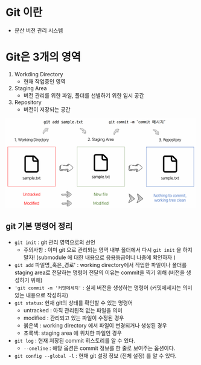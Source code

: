 # Git 이란
* 분산 버전 관리 시스템

# Git은 3개의 영역
1. Workding Directory
    * 현재 작업중인 영역 
2. Staging Area
    * 버전 관리를 위한 파일, 폴더를 선별하기 위한 임시 공간 
3. Repository 
    * 버전이 저장되는 공간

![git_basic](./image/git_basic.png)

## git 기본 명령어 정리 

* `git init` : git 관리 영역으로의 선언
    * 주의사항 : 이미 git 으로 관리되는 영역 내부 폴더에서 다시 `git init` 을 하지 말자! (submodule 에 대한 내용으로 응용등급이니 나중에 확인하자 )
* `git add`  파일명_혹은_경로' : working directory에서 작업한 파일이나 폴더를 staging area로 전달하는 명령어
전달의 이유는 commit을 찍기 위해 (버전을 생성하기 위해)
* `'git commit -m '커밋메세지'` : 실제 버전을 생성하는 명령어 (커밋메세지는 의미있는 내용으로 작성하자)
* `git status`: 현재 git의 상태를 확인할 수 있는 명령어 
    * untracked : 아직 관리된적 없는 파일을 의미
    * modified : 관리되고 있는 파일이 수정된 경우 
    * 붉은색 : working directory 에서 파일이 변경되거나 생성된 경우 
    * 초록색: staging area 에 위치한 파일인 경우
* `git log` : 현재 저장된 commit 히스토리를 알 수 있다.
    * `--oneline` : 해당 옵션은 commit 정보를 한 줄로 보여주는 옵션이다.
* `git config --global -l` : 현재 git 설정 정보 (전체 설정) 를 알 수 있다.